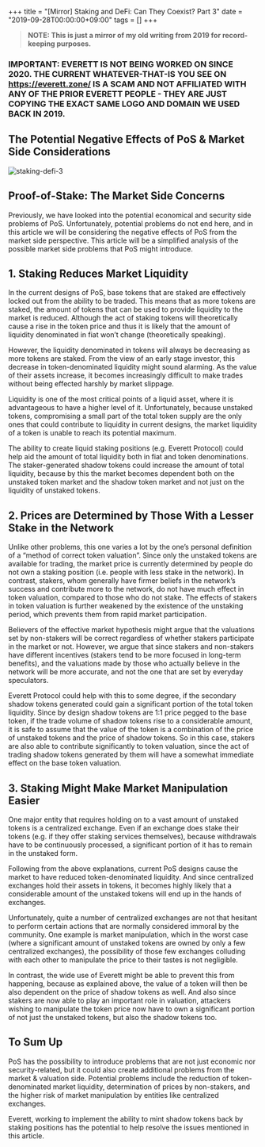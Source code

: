 +++
title = "[Mirror] Staking and DeFi: Can They Coexist? Part 3"
date = "2019-09-28T00:00:00+09:00"
tags = []
+++

> **NOTE: This is just a mirror of my old writing from 2019 for record-keeping purposes.**

### IMPORTANT: EVERETT IS NOT BEING WORKED ON SINCE 2020. THE CURRENT WHATEVER-THAT-IS YOU SEE ON https://everett.zone/ IS A SCAM AND NOT AFFILIATED WITH ANY OF THE PRIOR EVERETT PEOPLE - THEY ARE JUST COPYING THE EXACT SAME LOGO AND DOMAIN WE USED BACK IN 2019. 

## The Potential Negative Effects of PoS & Market Side Considerations

![staking-defi-3](/writings/images/mirror-staking-defi-3/staking-defi-3-1.png)

## Proof-of-Stake: The Market Side Concerns
Previously, we have looked into the potential economical and security side problems of PoS. Unfortunately, potential problems do not end here, and in this article we will be considering the negative effects of PoS from the market side perspective. This article will be a simplified analysis of the possible market side problems that PoS might introduce.

## 1. Staking Reduces Market Liquidity
In the current designs of PoS, base tokens that are staked are effectively locked out from the ability to be traded. This means that as more tokens are staked, the amount of tokens that can be used to provide liquidity to the market is reduced. Although the act of staking tokens will theoretically cause a rise in the token price and thus it is likely that the amount of liquidity denominated in fiat won’t change (theoretically speaking).

However, the liquidity denominated in tokens will always be decreasing as more tokens are staked. From the view of an early stage investor, this decrease in token-denominated liquidity might sound alarming. As the value of their assets increase, it becomes increasingly difficult to make trades without being effected harshly by market slippage.

Liquidity is one of the most critical points of a liquid asset, where it is advantageous to have a higher level of it. Unfortunately, because unstaked tokens, compromising a small part of the total token supply are the only ones that could contribute to liquidity in current designs, the market liquidity of a token is unable to reach its potential maximum.

The ability to create liquid staking positions (e.g. Everett Protocol) could help aid the amount of total liquidity both in fiat and token denominations. The staker-generated shadow tokens could increase the amount of total liquidity, because by this the market becomes dependent both on the unstaked token market and the shadow token market and not just on the liquidity of unstaked tokens.

## 2. Prices are Determined by Those With a Lesser Stake in the Network
Unlike other problems, this one varies a lot by the one’s personal definition of a “method of correct token valuation”. Since only the unstaked tokens are available for trading, the market price is currently determined by people do not own a staking position (i.e. people with less stake in the network). In contrast, stakers, whom generally have firmer beliefs in the network’s success and contribute more to the network, do not have much effect in token valuation, compared to those who do not stake. The effects of stakers in token valuation is further weakened by the existence of the unstaking period, which prevents them from rapid market participation.

Believers of the effective market hypothesis might argue that the valuations set by non-stakers will be correct regardless of whether stakers participate in the market or not. However, we argue that since stakers and non-stakers have different incentives (stakers tend to be more focused in long-term benefits), and the valuations made by those who actually believe in the network will be more accurate, and not the one that are set by everyday speculators.

Everett Protocol could help with this to some degree, if the secondary shadow tokens generated could gain a significant portion of the total token liquidity. Since by design shadow tokens are 1:1 price pegged to the base token, if the trade volume of shadow tokens rise to a considerable amount, it is safe to assume that the value of the token is a combination of the price of unstaked tokens and the price of shadow tokens. So in this case, stakers are also able to contribute significantly to token valuation, since the act of trading shadow tokens generated by them will have a somewhat immediate effect on the base token valuation.

## 3. Staking Might Make Market Manipulation Easier
One major entity that requires holding on to a vast amount of unstaked tokens is a centralized exchange. Even if an exchange does stake their tokens (e.g. if they offer staking services themselves), because withdrawals have to be continuously processed, a significant portion of it has to remain in the unstaked form.

Following from the above explanations, current PoS designs cause the market to have reduced token-denominated liquidity. And since centralized exchanges hold their assets in tokens, it becomes highly likely that a considerable amount of the unstaked tokens will end up in the hands of exchanges.

Unfortunately, quite a number of centralized exchanges are not that hesitant to perform certain actions that are normally considered immoral by the community. One example is market manipulation, which in the worst case (where a significant amount of unstaked tokens are owned by only a few centralized exchanges), the possibility of those few exchanges colluding with each other to manipulate the price to their tastes is not negligible.

In contrast, the wide use of Everett might be able to prevent this from happening, because as explained above, the value of a token will then be also dependent on the price of shadow tokens as well. And also since stakers are now able to play an important role in valuation, attackers wishing to manipulate the token price now have to own a significant portion of not just the unstaked tokens, but also the shadow tokens too.

## To Sum Up
PoS has the possibility to introduce problems that are not just economic nor security-related, but it could also create additional problems from the market & valuation side. Potential problems include the reduction of token-denominated market liquidity, determination of prices by non-stakers, and the higher risk of market manipulation by entities like centralized exchanges.

Everett, working to implement the ability to mint shadow tokens back by staking positions has the potential to help resolve the issues mentioned in this article.